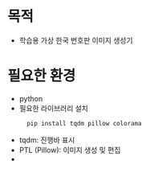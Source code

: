# 목적
  - 학습용 가상 한국 번호판 이미지 생성기

# 필요한 환경
  - python
  - 필요한 라이브러리 설치
    ``` bash
      pip install tqdm pillow colorama
    ```
  - tqdm: 진행바 표시
  - PTL (Pillow): 이미지 생성 및 편집
  - 
